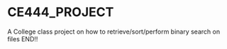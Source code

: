 # CE444_PROJECT
A College class project on how to retrieve/sort/perform binary search on files
END!!
